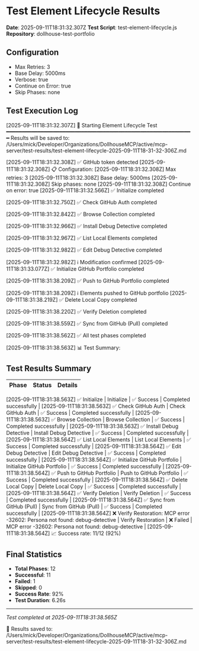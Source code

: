 # Test Element Lifecycle Results

**Date**: 2025-09-11T18:31:32.307Z
**Test Script**: test-element-lifecycle.js
**Repository**: dollhouse-test-portfolio

## Configuration
- Max Retries: 3
- Base Delay: 5000ms
- Verbose: true
- Continue on Error: true
- Skip Phases: none

## Test Execution Log

[2025-09-11T18:31:32.307Z] 🧪 Starting Element Lifecycle Test
━━━━━━━━━━━━━━━━━━━━━━━━━━━━━━━━━━━━━━━━━━━━━━━━━━━━━━━━━━━━
Results will be saved to: /Users/mick/Developer/Organizations/DollhouseMCP/active/mcp-server/test-results/test-element-lifecycle-2025-09-11T18-31-32-306Z.md

[2025-09-11T18:31:32.308Z] ✅ GitHub token detected
[2025-09-11T18:31:32.308Z] 📋 Configuration:
[2025-09-11T18:31:32.308Z]    Max retries: 3
[2025-09-11T18:31:32.308Z]    Base delay: 5000ms
[2025-09-11T18:31:32.308Z]    Skip phases: none
[2025-09-11T18:31:32.308Z]    Continue on error: true
[2025-09-11T18:31:32.566Z] ✅ Initialize completed

[2025-09-11T18:31:32.750Z] ✅ Check GitHub Auth completed

[2025-09-11T18:31:32.842Z] ✅ Browse Collection completed

[2025-09-11T18:31:32.966Z] ✅ Install Debug Detective completed

[2025-09-11T18:31:32.967Z] ✅ List Local Elements completed

[2025-09-11T18:31:32.982Z] ✅ Edit Debug Detective completed

[2025-09-11T18:31:32.982Z] ℹ️  Modification confirmed
[2025-09-11T18:31:33.077Z] ✅ Initialize GitHub Portfolio completed

[2025-09-11T18:31:38.209Z] ✅ Push to GitHub Portfolio completed

[2025-09-11T18:31:38.209Z] ℹ️  Elements pushed to GitHub portfolio
[2025-09-11T18:31:38.219Z] ✅ Delete Local Copy completed

[2025-09-11T18:31:38.220Z] ✅ Verify Deletion completed

[2025-09-11T18:31:38.559Z] ✅ Sync from GitHub (Pull) completed


[2025-09-11T18:31:38.562Z] ✅ All test phases completed

[2025-09-11T18:31:38.563Z] 📊 Test Summary:

## Test Results Summary

| Phase | Status | Details |
|-------|--------|----------|
[2025-09-11T18:31:38.563Z]    ✅ Initialize
| Initialize | ✅ Success | Completed successfully |
[2025-09-11T18:31:38.563Z]    ✅ Check GitHub Auth
| Check GitHub Auth | ✅ Success | Completed successfully |
[2025-09-11T18:31:38.563Z]    ✅ Browse Collection
| Browse Collection | ✅ Success | Completed successfully |
[2025-09-11T18:31:38.563Z]    ✅ Install Debug Detective
| Install Debug Detective | ✅ Success | Completed successfully |
[2025-09-11T18:31:38.564Z]    ✅ List Local Elements
| List Local Elements | ✅ Success | Completed successfully |
[2025-09-11T18:31:38.564Z]    ✅ Edit Debug Detective
| Edit Debug Detective | ✅ Success | Completed successfully |
[2025-09-11T18:31:38.564Z]    ✅ Initialize GitHub Portfolio
| Initialize GitHub Portfolio | ✅ Success | Completed successfully |
[2025-09-11T18:31:38.564Z]    ✅ Push to GitHub Portfolio
| Push to GitHub Portfolio | ✅ Success | Completed successfully |
[2025-09-11T18:31:38.564Z]    ✅ Delete Local Copy
| Delete Local Copy | ✅ Success | Completed successfully |
[2025-09-11T18:31:38.564Z]    ✅ Verify Deletion
| Verify Deletion | ✅ Success | Completed successfully |
[2025-09-11T18:31:38.564Z]    ✅ Sync from GitHub (Pull)
| Sync from GitHub (Pull) | ✅ Success | Completed successfully |
[2025-09-11T18:31:38.564Z]    ❌ Verify Restoration: MCP error -32602: Persona not found: debug-detective
| Verify Restoration | ❌ Failed | MCP error -32602: Persona not found: debug-detective |
[2025-09-11T18:31:38.564Z] 📈 Success rate: 11/12 (92%)

## Final Statistics

- **Total Phases**: 12
- **Successful**: 11
- **Failed**: 1
- **Skipped**: 0
- **Success Rate**: 92%
- **Test Duration**: 6.26s

---
*Test completed at 2025-09-11T18:31:38.565Z*

📄 Results saved to: /Users/mick/Developer/Organizations/DollhouseMCP/active/mcp-server/test-results/test-element-lifecycle-2025-09-11T18-31-32-306Z.md

